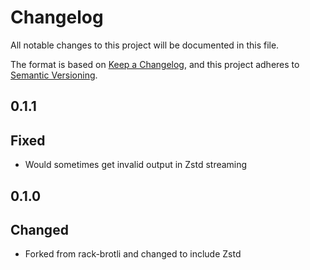 # Changelog
All notable changes to this project will be documented in this file.

The format is based on [Keep a Changelog](https://keepachangelog.com/en/1.0.0/),
and this project adheres to [Semantic Versioning](https://semver.org/spec/v2.0.0.html).

## 0.1.1
## Fixed

- Would sometimes get invalid output in Zstd streaming

## 0.1.0
## Changed

- Forked from rack-brotli and changed to include Zstd
